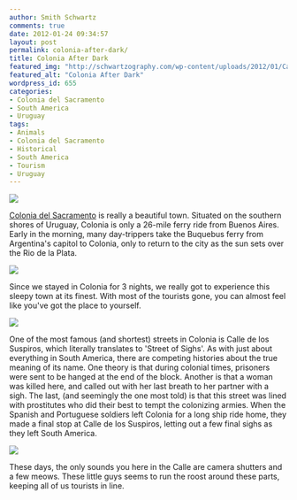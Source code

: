 ```yaml
---
author: Smith Schwartz
comments: true
date: 2012-01-24 09:34:57
layout: post
permalink: colonia-after-dark/
title: Colonia After Dark
featured_img: "http://schwartzography.com/wp-content/uploads/2012/01/CalleBuenSuspiro.jpg"
featured_alt: "Colonia After Dark"
wordpress_id: 655
categories:
- Colonia del Sacramento
- South America
- Uruguay
tags:
- Animals
- Colonia del Sacramento
- Historical
- South America
- Tourism
- Uruguay
---
```


![](http://schwartzography.com/wp-content/uploads/2012/01/Colonia240112_03.jpg)

[Colonia del Sacramento](http://schwartzography.com/2012/01/buen-suspiro-in-colonia-del-sacramento/) is really a beautiful town. Situated on the southern shores of Uruguay, Colonia is only a 26-mile ferry ride from Buenos Aires. Early in the morning, many day-trippers take the Buquebus ferry from Argentina's capitol to Colonia, only to return to the city as the sun sets over the Rio de la Plata.

![](http://schwartzography.com/wp-content/uploads/2012/01/Colonia240112_05.jpg)

Since we stayed in Colonia for 3 nights, we really got to experience this sleepy town at its finest. With most of the tourists gone, you can almost feel like you've got the place to yourself.

![](http://schwartzography.com/wp-content/uploads/2012/01/Colonia240112_01.jpg)

One of the most famous (and shortest) streets in Colonia is Calle de los Suspiros, which literally translates to 'Street of Sighs'. As with just about everything in South America, there are competing histories about the true meaning of its name. One theory is that during colonial times, prisoners were sent to be hanged at the end of the block. Another is that a woman was killed here, and called out with her last breath to her partner with a sigh. The last, (and seemingly the one most told) is that this street was lined with prostitutes who did their best to tempt the colonizing armies. When the Spanish and Portuguese soldiers left Colonia for a long ship ride home, they made a final stop at Calle de los Suspiros, letting out a few final sighs as they left South America. 

![](http://schwartzography.com/wp-content/uploads/2012/01/Colonia240112_02.jpg)

These days, the only sounds you here in the Calle are camera shutters and a few meows. These little guys seems to run the roost around these parts, keeping all of us tourists in line.
